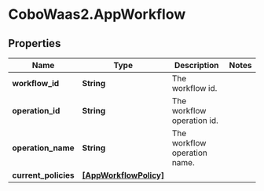# CoboWaas2.AppWorkflow

## Properties

Name | Type | Description | Notes
------------ | ------------- | ------------- | -------------
**workflow_id** | **String** | The workflow id. | 
**operation_id** | **String** | The workflow operation id. | 
**operation_name** | **String** | The workflow operation name. | 
**current_policies** | [**[AppWorkflowPolicy]**](AppWorkflowPolicy.md) |  | 


